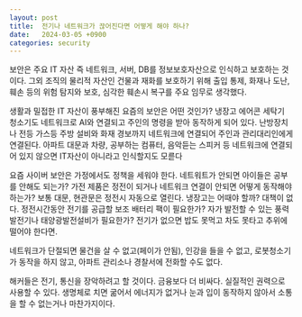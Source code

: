```yaml
---
layout: post
title:  전기나 네트워크가 끊어진다면 어떻게 해야 하나?
date:   2024-03-05 +0900
categories: security
---
```


보안은 주요 IT 자산 즉 네트워크, 서버, DB를 정보보호자산으로 인식하고 보호하는 것이다. 그외 조직의 물리적 자산인 건물과 재화를 보호하기 위해 출입 통제, 화재나 도난, 훼손 등의 위험 탐지와 보호, 심각한 훼손시 복구를 주요 임무로 생각했다.

생활과 밀접한 IT 자산이 풍부해진 요즘의 보안은 어떤 것인가? 냉장고 에어콘 세탁기 청소기도 네트워크로 AI와 연결되고 주인의 명령을 받아 동작하게 되어 있다. 난방장치나 전등 가스등 주방 설비와 화재 경보까지 네트워크에 연결되어 주인과 관리대리인에게 연결된다. 아파트 대문과 차량, 공부하는 컴퓨터, 음악듣는 스피커 등 네트워크에 연결되어 있지 않으면 IT자산이 아니라고 인식할지도 모륻다

요즘 사이버 보안은 가정에서도 정책을 세워야 한다. 네트워트가 안되면 아이들은 공부를 안해도 되는가? 가전 제품은 정전이 되거나 네트워크 연결이 안되면 어떻게 동작해야 하는가? 보통 대문, 현관문은 정전시 자동으로 열린다. 냉장고는 어때야 할까? 대책이 없다. 정전시간동안 전기를 공급할 보조 배터리 팩이 필요한가? 자가 발전할 수 있는 풍력발전기나 태양광발전설비가 필요한가? 전기가 없으면 밥도 못먹고 차도 못타고 추위에 떨어야 한다면.

네트워크가 단절되면 물건을 살 수 없고(페이가 안됨), 인강을 들을 수 없고, 로봇청소기가 동작을 하지 않고, 아파트 관리소나 경찰서에 전화할 수도 없다.

해커들은 전기, 통신을 장악하려고 할 것이다. 금융보다 더 비싸다. 실질적인 권력으로 사용할 수 있다. 생명체로 치면 굶어서 에너지가 없거나 눈과 입이 동작하지 않아서 소통을 할 수 없는거나 마찬가지이다.